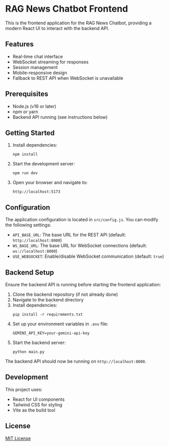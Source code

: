 # RAG News Chatbot Frontend

This is the frontend application for the RAG News Chatbot, providing a modern React UI to interact with the backend API.

## Features

- Real-time chat interface
- WebSocket streaming for responses
- Session management
- Mobile-responsive design
- Fallback to REST API when WebSocket is unavailable

## Prerequisites

- Node.js (v16 or later)
- npm or yarn
- Backend API running (see instructions below)

## Getting Started

1. Install dependencies:
   ```
   npm install
   ```

2. Start the development server:
   ```
   npm run dev
   ```

3. Open your browser and navigate to:
   ```
   http://localhost:5173
   ```

## Configuration

The application configuration is located in `src/config.js`. You can modify the following settings:

- `API_BASE_URL`: The base URL for the REST API (default: `http://localhost:8000`)
- `WS_BASE_URL`: The base URL for WebSocket connections (default: `ws://localhost:8000`)
- `USE_WEBSOCKET`: Enable/disable WebSocket communication (default: `true`)

## Backend Setup

Ensure the backend API is running before starting the frontend application:

1. Clone the backend repository (if not already done)
2. Navigate to the backend directory
3. Install dependencies:
   ```
   pip install -r requirements.txt
   ```
4. Set up your environment variables in `.env` file:
   ```
   GEMINI_API_KEY=your-gemini-api-key
   ```
5. Start the backend server:
   ```
   python main.py
   ```

The backend API should now be running on `http://localhost:8000`.

## Development

This project uses:
- React for UI components
- Tailwind CSS for styling
- Vite as the build tool

## License

[MIT License](LICENSE)
